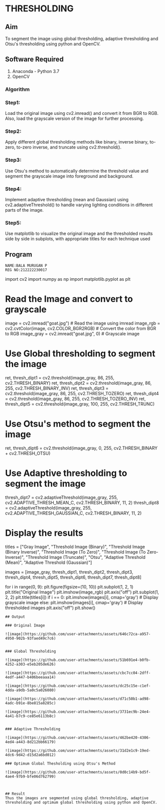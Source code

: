 # THRESHOLDING
## Aim
To segment the image using global thresholding, adaptive thresholding and Otsu's thresholding using python and OpenCV.

## Software Required
1. Anaconda - Python 3.7
2. OpenCV

### Algorithm
### Step1:
Load the original image using cv2.imread() and convert it from BGR to RGB. Also, load the grayscale version of the image for further processing.

### Step2:
Apply different global thresholding methods like binary, inverse binary, to-zero, to-zero inverse, and truncate using cv2.threshold().

### Step3:
Use Otsu's method to automatically determine the threshold value and segment the grayscale image into foreground and background.

### Step4:
Implement adaptive thresholding (mean and Gaussian) using cv2.adaptiveThreshold() to handle varying lighting conditions in different parts of the image.

### Step5:
Use matplotlib to visualize the original image and the thresholded results side by side in subplots, with appropriate titles for each technique used
## Program
```
NAME:BALA MURUGAN P
REG NO:212222230017

```
import cv2
import numpy as np
import matplotlib.pyplot as plt

# Read the Image and convert to grayscale
image = cv2.imread("goat.jpg")  # Read the image using imread
image_rgb = cv2.cvtColor(image, cv2.COLOR_BGR2RGB)  # Convert the color from BGR to RGB
image_gray = cv2.imread("goat.jpg", 0)  # Grayscale image

# Use Global thresholding to segment the image
ret, thresh_dipt1 = cv2.threshold(image_gray, 86, 255, cv2.THRESH_BINARY)
ret, thresh_dipt2 = cv2.threshold(image_gray, 86, 255, cv2.THRESH_BINARY_INV)
ret, thresh_dipt3 = cv2.threshold(image_gray, 86, 255, cv2.THRESH_TOZERO)
ret, thresh_dipt4 = cv2.threshold(image_gray, 86, 255, cv2.THRESH_TOZERO_INV)
ret, thresh_dipt5 = cv2.threshold(image_gray, 100, 255, cv2.THRESH_TRUNC)

# Use Otsu's method to segment the image
ret, thresh_dipt6 = cv2.threshold(image_gray, 0, 255, cv2.THRESH_BINARY + cv2.THRESH_OTSU)

# Use Adaptive thresholding to segment the image
thresh_dipt7 = cv2.adaptiveThreshold(image_gray, 255, cv2.ADAPTIVE_THRESH_MEAN_C, cv2.THRESH_BINARY, 11, 2)
thresh_dipt8 = cv2.adaptiveThreshold(image_gray, 255, cv2.ADAPTIVE_THRESH_GAUSSIAN_C, cv2.THRESH_BINARY, 11, 2)

# Display the results
titles = ["Gray Image", "Threshold Image (Binary)", "Threshold Image (Binary Inverse)", "Threshold Image (To Zero)",
          "Threshold Image (To Zero-Inverse)", "Threshold Image (Truncate)", "Otsu", "Adaptive Threshold (Mean)",
          "Adaptive Threshold (Gaussian)"]

images = [image_gray, thresh_dipt1, thresh_dipt2, thresh_dipt3, thresh_dipt4, thresh_dipt5, thresh_dipt6, thresh_dipt7, thresh_dipt8]

for i in range(0, 9):
    plt.figure(figsize=(10, 10))
    plt.subplot(1, 2, 1)
    plt.title("Original Image")
    plt.imshow(image_rgb)
    plt.axis("off")
    plt.subplot(1, 2, 2)
    plt.title(titles[i])
    if i == 0:
        plt.imshow(images[i], cmap='gray')  # Display grayscale image
    else:
        plt.imshow(images[i], cmap='gray')  # Display thresholded images
    plt.axis("off")
    plt.show()
```
## Output

### Original Image

![image](https://github.com/user-attachments/assets/646c72ca-a957-4950-902b-93faed49c7c6)


### Global Thresholding

![image](https://github.com/user-attachments/assets/51b691e4-b0fb-4252-a303-e5eb205de626)

![image](https://github.com/user-attachments/assets/cbc7cc04-2dff-4edf-a447-b406beeaaa14)

![image](https://github.com/user-attachments/assets/dc25c15e-c1ef-4dda-a9db-5a0c5a026080)

![image](https://github.com/user-attachments/assets/d71c50b1-ad98-4adc-b91e-8be815a8285c)

![image](https://github.com/user-attachments/assets/3731ec9b-24e4-4a41-b7c9-ce85e6113b8c)


### Adaptive Thresholding

![image](https://github.com/user-attachments/assets/462be420-4306-4ed4-a443-8d212bb66179)

![image](https://github.com/user-attachments/assets/31d2e1c9-19ed-4dc6-9d42-d15d2a6bd012)

### Optimum Global Thesholding using Otsu's Method

![image](https://github.com/user-attachments/assets/0d0c14b9-bd5f-4ae4-97b9-bfe06d762799)



## Result
Thus the images are segmented using global thresholding, adaptive thresholding and optimum global thresholding using python and OpenCV.
